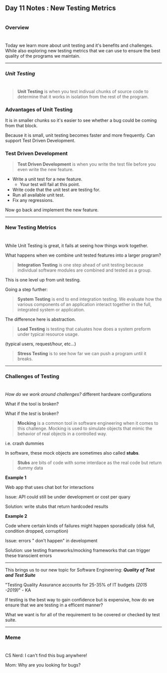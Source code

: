 ## **Day 11 Notes : New Testing Metrics**
#
### Overview
#
Today we learn more about unit testing and it's benefits and challenges. While also exploring  new testing metrics that we can use to ensure the best quality of the programs we maintain. 

***

### _Unit Testing_
#
>**Unit Testing** is when you test  indivual chunks of source code to determine that it works in isolation from the rest of the program. 

### Advantages of Unit Testing

It is in smaller chunks so it's easier to see whether a bug could be coming from that block.

Because it is small, unit testing becomes faster and more frequently.
Can support Test Driven Development.

### Test Driven Development

>**Test Driven Development**
is when you write the test file before you even write the new feature. 
 + Write a unit test for a new feature.
    + Your test will fail at this point.
+ Write code that the unit test are testing for. 
+ Run all available unit test. 
+ Fix any regressions. 

Now go back and implement the new feature. 
***
### New Testing Metrics
#

 While Unit Testing is great, it fails at seeing how things work together.

 What happens when we combine unit tested features into a larger program?
> **Integration Testing** is one step ahead of unit testing because individual software modules are combined and tested as a group.

This is one level up from unit testing.

Going a step further: 

>**System Testing** is end to end integration testing. We evaluate how the various components of an application interact together in the full, integrated system or application.

The difference here is abstraction. 

>**Load Testing** is testing that caluates how does a system preform under typical resource usage. 

(typical users, request/hour, etc...)
>**Stress Testing** is to see how far we can push a program until it breaks. 

---

### Challenges of Testing
#

_How do we work around challenges?_
different hardware configurations

What if the tool is broken?

What if the _test_ is broken?

>**Mocking** is a common tool in software engineering when it comes to this challenge. Mocking is used to simulate objects that mimic the behavior of real objects in a controlled way. 

i.e. crash dummies

In software, these mock objects are sometimes also called **stubs**. 

>**Stubs** are bits of code with some interdace as the real code but return dummy data

**Example 1**

Web app that uses chat bot for interactions

Issue: API could still be under development or cost per quary

Solution: write stubs that return hardcoded results

 **Example 2**

Code where certain kinds of failures might happen sporadically (disk full, condition dropped, corruption)

Issue: errors " don't happen" in development

Solution: use testing frameworks/mocking frameworks that can trigger these transcient errors

---

This brings us to our new topic for Software Engineering: **_Quality of Test and Test Suite_**

"Testing Quality Assurance accounts for 25-35% of IT budgets _(2015 -2019)_" - KA

If testing is the best way to gain confidence but is expensive, how do we ensure that we are testing in a efficent manner?

What we want is for all of the requirement to be covered or checked by test suite. 

***
### Meme
#

CS Nerd: I can't find this bug anywhere!

Mom: Why are you looking for bugs?
